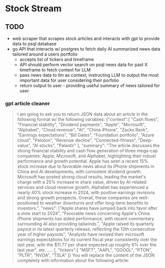 
# Stock Stream

## TODO
- web scraper that scrapes stock articles and interacts with gpt to provide data to psql database
- go API that interacts w/ postgres to fetch daily AI summarized news data tailored around a users portfolio
  - accepts list of tickers and timeframe
  - API should perform vector search on psql news data for past X timeframe to fetch context for LLM
  - pass news data to llm as context, instructing LLM to output the most important data for user considering their porfolio
  - return output to user - providing useful summary of news tailored for user. 

### gpt article cleaner
 > I am going to ask you to return JSON data about an article in the following format w/ the following variables:
 {"context":[
  "Cash flows",
  "Financial stability",
  "Dividend payments",
  "Apple",
  "Microsoft",
  "Alphabet",
  "Cloud revenue",
  "AI",
  "China iPhone",
  "Zacks Rank",
  "Earnings expectations",
  "Bill Gates",
  "Foundation portfolio",
  "Azure cloud",
  "Peloton",
  "Revenue decline",
  "Connected-fitness",
  "Deep-value",
  "AI stocks",
  "Palantir"
],
"summary": "The article discusses the strong financial stability and cash flow generation of three mega-cap companies: Apple, Microsoft, and Alphabet, highlighting their robust performance and growth potential. Apple has seen a recent 15% stock increase due to favorable news about its iPhone shipments in China and AI developments, with consistent dividend growth. Microsoft has posted strong cloud results, leading the market's charge with a 25% increase in share value, driven by AI-related services and cloud revenue growth. Alphabet has experienced a nearly 40% stock increase in 2024, with positive earnings revisions and strong growth prospects. Overall, these companies are well-positioned to weather downturns and offer long-term benefits to investors.",
"news": ["Apple shares have jumped back into favor after a slow start to 2024", "Favorable news concerning Apple's China iPhone shipments has aided performance, with recent commentary surrounding AI also providing tailwinds.", "Apple raised its quarterly payout in its latest quarterly release, reflecting the 12th consecutive year of higher payouts", "Analysts have revised their microsoft earnings expectations for its current fiscal year consistently over the last year, with the $11.77 per share expected up roughly 9% over the last year", etc ..... ],
"tickers":[
    "MSFT",
    "AAPL",
    "GOOGL",
    "PTON",
    "PLTR",
    "NVDA",
    "TSLA"
]}
You will replace the content of the JSON completely with information about the following article:

